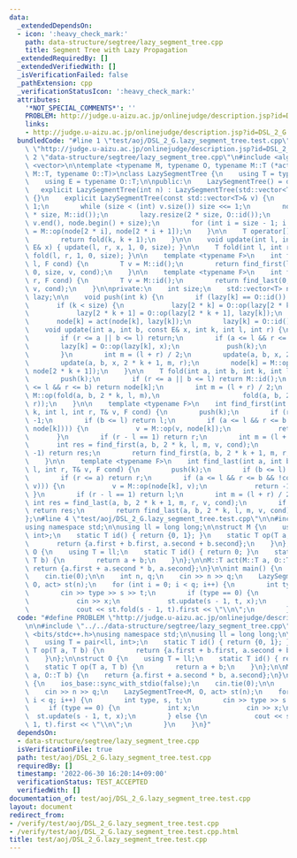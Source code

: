 ```yaml
---
data:
  _extendedDependsOn:
  - icon: ':heavy_check_mark:'
    path: data-structure/segtree/lazy_segment_tree.cpp
    title: Segment Tree with Lazy Propagation
  _extendedRequiredBy: []
  _extendedVerifiedWith: []
  _isVerificationFailed: false
  _pathExtension: cpp
  _verificationStatusIcon: ':heavy_check_mark:'
  attributes:
    '*NOT_SPECIAL_COMMENTS*': ''
    PROBLEM: http://judge.u-aizu.ac.jp/onlinejudge/description.jsp?id=DSL_2_G
    links:
    - http://judge.u-aizu.ac.jp/onlinejudge/description.jsp?id=DSL_2_G
  bundledCode: "#line 1 \"test/aoj/DSL_2_G.lazy_segment_tree.test.cpp\"\n#define PROBLEM\
    \ \"http://judge.u-aizu.ac.jp/onlinejudge/description.jsp?id=DSL_2_G\"\n\n#line\
    \ 2 \"data-structure/segtree/lazy_segment_tree.cpp\"\n#include <algorithm>\n#include\
    \ <vector>\n\ntemplate <typename M, typename O, typename M::T (*act)(typename\
    \ M::T, typename O::T)>\nclass LazySegmentTree {\n    using T = typename M::T;\n\
    \    using E = typename O::T;\n\npublic:\n    LazySegmentTree() = default;\n \
    \   explicit LazySegmentTree(int n) : LazySegmentTree(std::vector<T>(n, M::id()))\
    \ {}\n    explicit LazySegmentTree(const std::vector<T>& v) {\n        size =\
    \ 1;\n        while (size < (int) v.size()) size <<= 1;\n        node.resize(2\
    \ * size, M::id());\n        lazy.resize(2 * size, O::id());\n        std::copy(v.begin(),\
    \ v.end(), node.begin() + size);\n        for (int i = size - 1; i > 0; --i) node[i]\
    \ = M::op(node[2 * i], node[2 * i + 1]);\n    }\n\n    T operator[](int k) {\n\
    \        return fold(k, k + 1);\n    }\n\n    void update(int l, int r, const\
    \ E& x) { update(l, r, x, 1, 0, size); }\n\n    T fold(int l, int r) { return\
    \ fold(l, r, 1, 0, size); }\n\n    template <typename F>\n    int find_first(int\
    \ l, F cond) {\n        T v = M::id();\n        return find_first(l, size, 1,\
    \ 0, size, v, cond);\n    }\n\n    template <typename F>\n    int find_last(int\
    \ r, F cond) {\n        T v = M::id();\n        return find_last(0, r, 1, 0, size,\
    \ v, cond);\n    }\n\nprivate:\n    int size;\n    std::vector<T> node;\n    std::vector<E>\
    \ lazy;\n\n    void push(int k) {\n        if (lazy[k] == O::id()) return;\n \
    \       if (k < size) {\n            lazy[2 * k] = O::op(lazy[2 * k], lazy[k]);\n\
    \            lazy[2 * k + 1] = O::op(lazy[2 * k + 1], lazy[k]);\n        }\n \
    \       node[k] = act(node[k], lazy[k]);\n        lazy[k] = O::id();\n    }\n\n\
    \    void update(int a, int b, const E& x, int k, int l, int r) {\n        push(k);\n\
    \        if (r <= a || b <= l) return;\n        if (a <= l && r <= b) {\n    \
    \        lazy[k] = O::op(lazy[k], x);\n            push(k);\n            return;\n\
    \        }\n        int m = (l + r) / 2;\n        update(a, b, x, 2 * k, l, m);\n\
    \        update(a, b, x, 2 * k + 1, m, r);\n        node[k] = M::op(node[2 * k],\
    \ node[2 * k + 1]);\n    }\n\n    T fold(int a, int b, int k, int l, int r) {\n\
    \        push(k);\n        if (r <= a || b <= l) return M::id();\n        if (a\
    \ <= l && r <= b) return node[k];\n        int m = (l + r) / 2;\n        return\
    \ M::op(fold(a, b, 2 * k, l, m),\n                     fold(a, b, 2 * k + 1, m,\
    \ r));\n    }\n\n    template <typename F>\n    int find_first(int a, int b, int\
    \ k, int l, int r, T& v, F cond) {\n        push(k);\n        if (r <= a) return\
    \ -1;\n        if (b <= l) return l;\n        if (a <= l && r <= b && !cond(M::op(v,\
    \ node[k]))) {\n            v = M::op(v, node[k]);\n            return -1;\n \
    \       }\n        if (r - l == 1) return r;\n        int m = (l + r) / 2;\n \
    \       int res = find_first(a, b, 2 * k, l, m, v, cond);\n        if (res !=\
    \ -1) return res;\n        return find_first(a, b, 2 * k + 1, m, r, v, cond);\n\
    \    }\n\n    template <typename F>\n    int find_last(int a, int b, int k, int\
    \ l, int r, T& v, F cond) {\n        push(k);\n        if (b <= l) return -1;\n\
    \        if (r <= a) return r;\n        if (a <= l && r <= b && !cond(M::op(node[k],\
    \ v))) {\n            v = M::op(node[k], v);\n            return -1;\n       \
    \ }\n        if (r - l == 1) return l;\n        int m = (l + r) / 2;\n       \
    \ int res = find_last(a, b, 2 * k + 1, m, r, v, cond);\n        if (res != -1)\
    \ return res;\n        return find_last(a, b, 2 * k, l, m, v, cond);\n    }\n\
    };\n#line 4 \"test/aoj/DSL_2_G.lazy_segment_tree.test.cpp\"\n\n#include <bits/stdc++.h>\n\
    using namespace std;\n\nusing ll = long long;\n\nstruct M {\n    using T = pair<ll,\
    \ int>;\n    static T id() { return {0, 1}; }\n    static T op(T a, T b) {\n \
    \       return {a.first + b.first, a.second + b.second};\n    }\n};\n\nstruct\
    \ O {\n    using T = ll;\n    static T id() { return 0; }\n    static T op(T a,\
    \ T b) {\n        return a + b;\n    }\n};\n\nM::T act(M::T a, O::T b) {\n   \
    \ return {a.first + a.second * b, a.second};\n}\n\nint main() {\n    ios_base::sync_with_stdio(false);\n\
    \    cin.tie(0);\n\n    int n, q;\n    cin >> n >> q;\n    LazySegmentTree<M,\
    \ O, act> st(n);\n    for (int i = 0; i < q; i++) {\n        int type, s, t;\n\
    \        cin >> type >> s >> t;\n        if (type == 0) {\n            int x;\n\
    \            cin >> x;\n            st.update(s - 1, t, x);\n        } else {\n\
    \            cout << st.fold(s - 1, t).first << \"\\n\";\n        }\n    }\n}\n"
  code: "#define PROBLEM \"http://judge.u-aizu.ac.jp/onlinejudge/description.jsp?id=DSL_2_G\"\
    \n\n#include \"../../data-structure/segtree/lazy_segment_tree.cpp\"\n\n#include\
    \ <bits/stdc++.h>\nusing namespace std;\n\nusing ll = long long;\n\nstruct M {\n\
    \    using T = pair<ll, int>;\n    static T id() { return {0, 1}; }\n    static\
    \ T op(T a, T b) {\n        return {a.first + b.first, a.second + b.second};\n\
    \    }\n};\n\nstruct O {\n    using T = ll;\n    static T id() { return 0; }\n\
    \    static T op(T a, T b) {\n        return a + b;\n    }\n};\n\nM::T act(M::T\
    \ a, O::T b) {\n    return {a.first + a.second * b, a.second};\n}\n\nint main()\
    \ {\n    ios_base::sync_with_stdio(false);\n    cin.tie(0);\n\n    int n, q;\n\
    \    cin >> n >> q;\n    LazySegmentTree<M, O, act> st(n);\n    for (int i = 0;\
    \ i < q; i++) {\n        int type, s, t;\n        cin >> type >> s >> t;\n   \
    \     if (type == 0) {\n            int x;\n            cin >> x;\n          \
    \  st.update(s - 1, t, x);\n        } else {\n            cout << st.fold(s -\
    \ 1, t).first << \"\\n\";\n        }\n    }\n}"
  dependsOn:
  - data-structure/segtree/lazy_segment_tree.cpp
  isVerificationFile: true
  path: test/aoj/DSL_2_G.lazy_segment_tree.test.cpp
  requiredBy: []
  timestamp: '2022-06-30 16:20:14+09:00'
  verificationStatus: TEST_ACCEPTED
  verifiedWith: []
documentation_of: test/aoj/DSL_2_G.lazy_segment_tree.test.cpp
layout: document
redirect_from:
- /verify/test/aoj/DSL_2_G.lazy_segment_tree.test.cpp
- /verify/test/aoj/DSL_2_G.lazy_segment_tree.test.cpp.html
title: test/aoj/DSL_2_G.lazy_segment_tree.test.cpp
---
```

